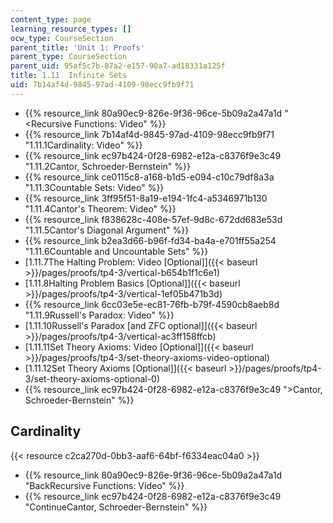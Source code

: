 ```yaml
---
content_type: page
learning_resource_types: []
ocw_type: CourseSection
parent_title: 'Unit 1: Proofs'
parent_type: CourseSection
parent_uid: 95af5c7b-87a2-e157-90a7-ad18331a125f
title: 1.11  Infinite Sets
uid: 7b14af4d-9845-97ad-4109-98ecc9fb9f71
---
```


*   {{% resource_link 80a90ec9-826e-9f36-96ce-5b09a2a47a1d "\<Recursive Functions: Video" %}}
*   {{% resource_link 7b14af4d-9845-97ad-4109-98ecc9fb9f71 "1.11.1Cardinality: Video" %}}
*   {{% resource_link ec97b424-0f28-6982-e12a-c8376f9e3c49 "1.11.2Cantor, Schroeder-Bernstein" %}}
*   {{% resource_link ce0115c8-a168-b1d5-e094-c10c79df8a3a "1.11.3Countable Sets: Video" %}}
*   {{% resource_link 3ff95f51-8a19-e194-1fc4-a5346971b130 "1.11.4Cantor's Theorem: Video" %}}
*   {{% resource_link f838628c-408e-57ef-9d8c-672dd683e53d "1.11.5Cantor's Diagonal Argument" %}}
*   {{% resource_link b2ea3d66-b96f-fd34-ba4a-e701ff55a254 "1.11.6Countable and Uncountable Sets" %}}
*   [1.11.7The Halting Problem: Video \[Optional\]]({{< baseurl >}}/pages/proofs/tp4-3/vertical-b654b1f1c6e1)
*   [1.11.8Halting Problem Basics \[Optional\]]({{< baseurl >}}/pages/proofs/tp4-3/vertical-1ef05b471b3d)
*   {{% resource_link 6cc03e5e-ec81-76fb-b79f-4590cb8aeb8d "1.11.9Russell's Paradox: Video" %}}
*   [1.11.10Russell's Paradox \[and ZFC optional\]]({{< baseurl >}}/pages/proofs/tp4-3/vertical-ac3ff158ffcb)
*   [1.11.11Set Theory Axioms: Video \[Optional\]]({{< baseurl >}}/pages/proofs/tp4-3/set-theory-axioms-video-optional)
*   [1.11.12Set Theory Axioms \[Optional\]]({{< baseurl >}}/pages/proofs/tp4-3/set-theory-axioms-optional-0)
*   {{% resource_link ec97b424-0f28-6982-e12a-c8376f9e3c49 "\>Cantor, Schroeder-Bernstein" %}}

Cardinality
-----------

{{< resource c2ca270d-0bb3-aaf6-64bf-f6334eac04a0 >}}

*   {{% resource_link 80a90ec9-826e-9f36-96ce-5b09a2a47a1d "BackRecursive Functions: Video" %}}
*   {{% resource_link ec97b424-0f28-6982-e12a-c8376f9e3c49 "ContinueCantor, Schroeder-Bernstein" %}}